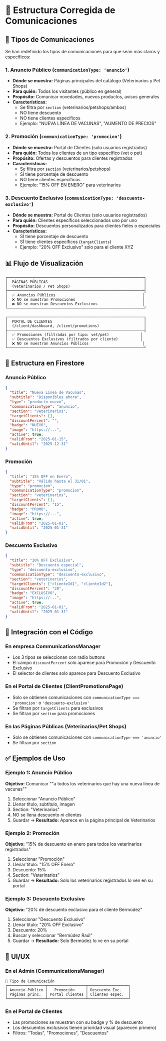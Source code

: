 # 📢 Estructura Corregida de Comunicaciones

## 🎯 Tipos de Comunicaciones

Se han redefinido los tipos de comunicaciones para que sean más claros y específicos:

### 1. **Anuncio Público** (`communicationType: 'anuncio'`)
- **Dónde se muestra:** Páginas principales del catálogo (Veterinarios y Pet Shops)
- **Para quién:** Todos los visitantes (público en general)
- **Propósito:** Comunicar novedades, nuevos productos, avisos generales
- **Características:**
  - Se filtra por `section` (veterinarios/petshops/ambos)
  - NO tiene descuento
  - NO tiene clientes específicos
  - Ejemplo: "NUEVA LÍNEA DE VACUNAS", "AUMENTO DE PRECIOS"

### 2. **Promoción** (`communicationType: 'promocion'`)
- **Dónde se muestra:** Portal de Clientes (solo usuarios registrados)
- **Para quién:** Todos los clientes de un tipo específico (vet o pet)
- **Propósito:** Ofertas y descuentos para clientes registrados
- **Características:**
  - Se filtra por `section` (veterinarios/petshops)
  - SÍ tiene porcentaje de descuento
  - NO tiene clientes específicos
  - Ejemplo: "15% OFF EN ENERO" para veterinarios

### 3. **Descuento Exclusivo** (`communicationType: 'descuento-exclusivo'`)
- **Dónde se muestra:** Portal de Clientes (solo usuarios registrados)
- **Para quién:** Clientes específicos seleccionados uno por uno
- **Propósito:** Descuentos personalizados para clientes fieles o especiales
- **Características:**
  - SÍ tiene porcentaje de descuento
  - SÍ tiene clientes específicos (`targetClients`)
  - Ejemplo: "20% OFF Exclusivo" solo para el cliente XYZ

## 📊 Flujo de Visualización

```
┌─────────────────────────────────────────────────────────────┐
│  PÁGINAS PÚBLICAS                                           │
│  (Veterinarios / Pet Shops)                                 │
├─────────────────────────────────────────────────────────────┤
│  ✅ Anuncios Públicos                                       │
│  ❌ NO se muestran Promociones                              │
│  ❌ NO se muestran Descuentos Exclusivos                    │
└─────────────────────────────────────────────────────────────┘

┌─────────────────────────────────────────────────────────────┐
│  PORTAL DE CLIENTES                                         │
│  (/client/dashboard, /client/promotions)                    │
├─────────────────────────────────────────────────────────────┤
│  ✅ Promociones (filtradas por tipo: vet/pet)              │
│  ✅ Descuentos Exclusivos (filtrados por cliente)          │
│  ❌ NO se muestran Anuncios Públicos                        │
└─────────────────────────────────────────────────────────────┘
```

## 💾 Estructura en Firestore

### Anuncio Público
```json
{
  "title": "Nueva Línea de Vacunas",
  "subtitle": "Disponibles ahora",
  "type": "producto-nuevo",
  "communicationType": "anuncio",
  "section": "veterinarios",
  "targetClients": [],
  "discountPercent": "",
  "badge": "NUEVO",
  "image": "https://...",
  "active": true,
  "validFrom": "2025-01-15",
  "validUntil": "2025-12-31"
}
```

### Promoción
```json
{
  "title": "15% OFF en Enero",
  "subtitle": "Válido hasta el 31/01",
  "type": "promocion",
  "communicationType": "promocion",
  "section": "veterinarios",
  "targetClients": [],
  "discountPercent": "15",
  "badge": "PROMO",
  "image": "https://...",
  "active": true,
  "validFrom": "2025-01-01",
  "validUntil": "2025-01-31"
}
```

### Descuento Exclusivo
```json
{
  "title": "20% OFF Exclusivo",
  "subtitle": "Descuento especial",
  "type": "descuento-exclusivo",
  "communicationType": "descuento-exclusivo",
  "section": "veterinarios",
  "targetClients": ["clienteId1", "clienteId2"],
  "discountPercent": "20",
  "badge": "EXCLUSIVO",
  "image": "https://...",
  "active": true,
  "validFrom": "2025-01-01",
  "validUntil": "2025-01-31"
}
```

## 🔧 Integración con el Código

### En empresa CommunicationsManager
- Los 3 tipos se seleccionan con radio buttons
- El campo `discountPercent` solo aparece para Promoción y Descuento Exclusivo
- El selector de clientes solo aparece para Descuento Exclusivo

### En el Portal de Clientes (ClientPromotionsPage)
- Solo se obtienen comunicaciones con `communicationType === 'promocion'` o `'descuento-exclusivo'`
- Se filtran por `targetClients` para exclusivos
- Se filtran por `section` para promociones

### En las Páginas Públicas (Veterinarios/Pet Shops)
- Solo se obtienen comunicaciones con `communicationType === 'anuncio'`
- Se filtran por `section`

## ✅ Ejemplos de Uso

### Ejemplo 1: Anuncio Público
**Objetivo:** Comunicar ""a todos los veterinarios que hay una nueva línea de vacunas""

1. Seleccionar "Anuncio Público"
2. Llenar título, subtítulo, imagen
3. Section: "Veterinarios"
4. NO se llena descuento ni clientes
5. Guardar
→ **Resultado:** Aparece en la página principal de Veterinarios

### Ejemplo 2: Promoción
**Objetivo:** "15% de descuento en enero para todos los veterinarios registrados"

1. Seleccionar "Promoción"
2. Llenar título: "15% OFF Enero"
3. Descuento: 15%
4. Section: "Veterinarios"
5. Guardar
→ **Resultado:** Solo los veterinarios registrados lo ven en su portal

### Ejemplo 3: Descuento Exclusivo
**Objetivo:** "20% de descuento exclusivo para el cliente Bermúdez"

1. Seleccionar "Descuento Exclusivo"
2. Llenar título: "20% OFF Exclusivo"
3. Descuento: 20%
4. Buscar y seleccionar "Bermúdez Raúl"
5. Guardar
→ **Resultado:** Solo Bermúdez lo ve en su portal

## 🎨 UI/UX

### En el Admin (CommunicationsManager)
```
🎯 Tipo de Comunicación
┌─────────────────┬─────────────────┬──────────────────┐
│ Anuncio Público │   Promoción     │ Descuento Exc.   │
│ Páginas princ.  │ Portal clientes │ Clientes espec.  │
└─────────────────┴─────────────────┴──────────────────┘
```

### En el Portal de Clientes
- Las promociones se muestran con su badge y % de descuento
- Los descuentos exclusivos tienen prioridad visual (aparecen primero)
- Filtros: "Todas", "Promociones", "Descuentos"


